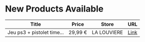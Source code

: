# New Products Available

| Title | Price | Store | URL |
|---|---|---|---|
| Jeu ps3 + pistolet  time... | 29,99 € | LA LOUVIERE | [Link](https://www.cashconverters.be/fr/accessoires-jeux-video/714416-manette-ps4.html) |
